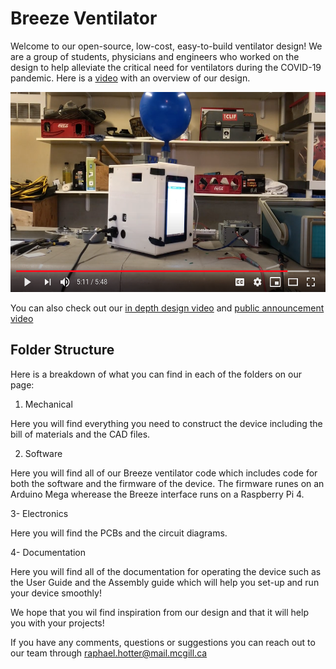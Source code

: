 #  Breeze Ventilator
Welcome to our open-source, low-cost, easy-to-build ventilator design! We are a group of students, physicians and engineers who worked on the design to help alleviate the critical need for ventilators during the COVID-19 pandemic. Here is a [video](https://youtu.be/5ufh_80dSsk) with an overview of our design.

<p align="center">
  <a href="https://www.youtube.com/watch?v=6LeZjULZnUc" target="_blank">
    <img alt="Play Introduction Video" src="media/youtube_thubnail.png" height="320">
  </a>
</p>

You can also check out our [in depth design video](https://youtu.be/dRpsoaCI0QA) and [public announcement video](https://youtu.be/4-jjhEgUjkQ)

## Folder Structure
Here is a breakdown of what you can find in each of the folders on our page:

1. Mechanical

Here you will find everything you need to construct the device including the bill of materials and the CAD files.

2. Software

Here you will find all of our Breeze ventilator code which includes code for both the software and the firmware of the device. The firmware runes on an Arduino Mega wherease the Breeze interface runs on a Raspberry Pi 4. 

3- Electronics 

Here you will find the PCBs and the circuit diagrams. 

4- Documentation

Here you will find all of the documentation for operating the device such as the User Guide and the Assembly guide which will help you set-up and run your device smoothly! 

We hope that you wil find inspiration from our design and that it will help you with your projects! 

If you have any comments, questions or suggestions you can reach out to our team through raphael.hotter@mail.mcgill.ca
